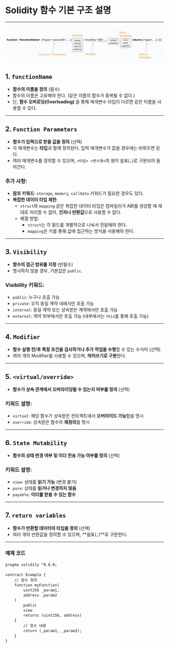 # Solidity 함수 기본 구조 설명

---
![함수 기본 구조](../image/functionStructure.png)

## 1. `functionName`

- **함수의 이름을 정의** (필수)
- 함수의 이름은 고유해야 한다. (같은 이름의 함수가 중복될 수 없다.)
- 단, **함수 오버로딩(Overloading)** 을 통해 매개변수 타입이 다르면 같은 이름을 사용할 수 있다.

---

## 2. `Function Parameters`

- **함수가 입력으로 받을 값을 정의** (선택)
- 각 매개변수는 **타입**과 함께 정의된다. 입력 매개변수가 없을 경우에는 비워두면 된다.
- 여러 매개변수를 정의할 수 있으며, `<타입> <변수명>`의 쌍이 쉼표(`,`)로 구분되어 들어간다.

### 추가 사항:
- **참조 키워드**: `storage`, `memory`, `calldata` 키워드가 필요한 경우도 있다.
- **복잡한 데이터 타입 제한**:
  - `struct`와 `mapping` 같은 복잡한 데이터 타입은 컴파일러가 ABI를 생성할 때 제대로 처리할 수 없어, **인자나 반환값**으로 사용할 수 없다.
  - 해결 방법:
    - `struct`는 각 필드를 개별적으로 나눠서 전달해야 한다.
    - `mapping`은 키를 통해 값에 접근하는 방식을 사용해야 한다.

---

## 3. `Visibility`

- **함수의 접근 범위를 지정** (반필수)
- 명시하지 않을 경우, 기본값은 `public`.

### Visibility 키워드:
- `public`: 누구나 호출 가능
- `private`: 오직 동일 계약 내에서만 호출 가능
- `internal`: 동일 계약 또는 상속받은 계약에서만 호출 가능
- `external`: 계약 외부에서만 호출 가능 (내부에서는 `this`를 통해 호출 가능)

---

## 4. `Modifier`

- **함수 실행 전/후 특정 조건을 검사하거나 추가 작업을 수행**할 수 있는 수식어 (선택)
- 여러 개의 Modifier를 사용할 수 있으며, **띄어쓰기로 구분**한다.

---

## 5. `<virtual/override>`

- **함수가 상속 관계에서 오버라이딩될 수 있는지 여부를 정의** (선택)

### 키워드 설명:
- `virtual`: 해당 함수가 상속받은 컨트랙트에서 **오버라이드 가능**함을 명시
- `override`: 상속받은 함수의 **재정의**를 명시

---

## 6. `State Mutability`

- **함수의 상태 변경 여부 및 이더 전송 가능 여부를 정의** (선택)

### 키워드 설명:
- `view`: 상태를 **읽기 가능** (변경 불가)
- `pure`: 상태를 **읽거나 변경하지 않음**
- `payable`: **이더를 받을 수 있는 함수**

---

## 7. `return variables`

- **함수가 반환할 데이터의 타입을 정의** (선택)
- 여러 개의 반환값을 정의할 수 있으며, **쉼표(`,`)**로 구분한다.

---

### 예제 코드
```solidity
pragma solidity ^0.8.0;

contract Example {
    // 함수 정의
    function myFunction(
        uint256 _param1, 
        address _param2
    ) 
        public 
        view 
        returns (uint256, address) 
    {
        // 함수 내용
        return (_param1, _param2);
    }
}
